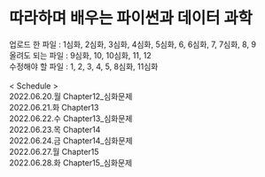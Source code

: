 # 따라하며 배우는 파이썬과 데이터 과학
업로드 한 파일 : 1심화, 2심화, 3심화, 4심화, 5심화, 6, 6심화, 7, 7심화, 8, 9
<br/> 올려도 되는 파일 : 9심화, 10, 10심화, 11, 12
<br/> 수정해야 할 파일 : 1, 2, 3, 4, 5, 8심화, 11심화
<br/>
<br/>
< Schedule >
<br/> 2022.06.20.월 Chapter12_심화문제
<br/> 2022.06.21.화 Chapter13
<br/> 2022.06.22.수 Chapter13_심화문제
<br/> 2022.06.23.목 Chapter14
<br/> 2022.06.24.금 Chapter14_심화문제
<br/> 2022.06.27.월 Chapter15
<br/> 2022.06.28.화 Chapter15_심화문제



